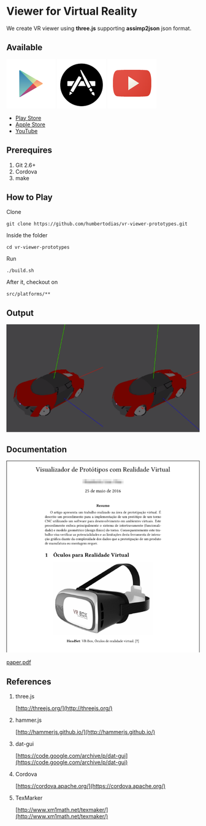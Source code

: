 # Viewer for Virtual Reality


We create VR viewer using **three.js** supporting **assimp2json** json format.

## Available

![Preview](doc/play-store.png)
![Preview](doc/apple-store.png)
![Preview](doc/youtube.png)

* [Play Store](https://play.google.com/store/apps/details?id=br.vr.viewer.models)
* [Apple Store](https://itunes.apple.com/us/app/vr-viewer-3d-models/id1119068297?ls=1&mt=8)
* [YouTube](https://youtu.be/jAuvG02FWO8)

## Prerequires

1. Git 2.6+
2. Cordova
3. make

## How to Play

Clone

```
git clone https://github.com/humbertodias/vr-viewer-prototypes.git
```

Inside the folder

```
cd vr-viewer-prototypes
```

Run

```
./build.sh
```

After it, checkout on 

```
src/platforms/**
```


## Output

![Preview](doc/vr-stereo.png)


## Documentation

![Preview](doc/article/output.png)

[paper.pdf](doc/article/output.png)


## References

1. three.js
	
	[http://threejs.org/](http://threejs.org/)

2. hammer.js

	[http://hammerjs.github.io/](http://hammerjs.github.io/)
	
3. dat-gui

	[https://code.google.com/archive/p/dat-gui](https://code.google.com/archive/p/dat-gui)
	
4. Cordova

	[https://cordova.apache.org/](https://cordova.apache.org/)
	
5. TexMarker

	[http://www.xm1math.net/texmaker/](http://www.xm1math.net/texmaker/)